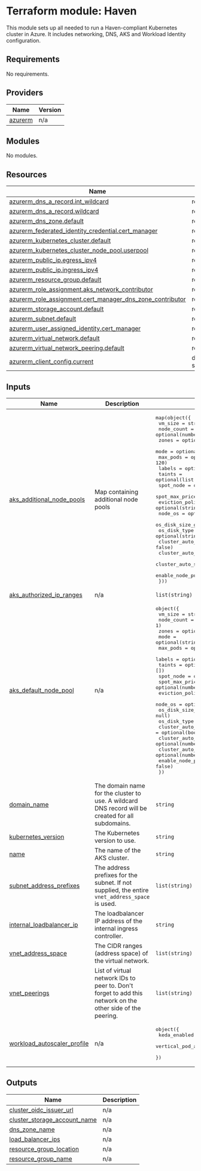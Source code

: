 # Terraform module: Haven

This module sets up all needed to run a Haven-compliant Kubernetes cluster in Azure. It includes networking, DNS, AKS and Workload Identity configuration.

<!-- BEGINNING OF PRE-COMMIT-TERRAFORM DOCS HOOK -->
## Requirements

No requirements.

## Providers

| Name | Version |
|------|---------|
| <a name="provider_azurerm"></a> [azurerm](#provider\_azurerm) | n/a |

## Modules

No modules.

## Resources

| Name | Type |
|------|------|
| [azurerm_dns_a_record.int_wildcard](https://registry.terraform.io/providers/hashicorp/azurerm/latest/docs/resources/dns_a_record) | resource |
| [azurerm_dns_a_record.wildcard](https://registry.terraform.io/providers/hashicorp/azurerm/latest/docs/resources/dns_a_record) | resource |
| [azurerm_dns_zone.default](https://registry.terraform.io/providers/hashicorp/azurerm/latest/docs/resources/dns_zone) | resource |
| [azurerm_federated_identity_credential.cert_manager](https://registry.terraform.io/providers/hashicorp/azurerm/latest/docs/resources/federated_identity_credential) | resource |
| [azurerm_kubernetes_cluster.default](https://registry.terraform.io/providers/hashicorp/azurerm/latest/docs/resources/kubernetes_cluster) | resource |
| [azurerm_kubernetes_cluster_node_pool.userpool](https://registry.terraform.io/providers/hashicorp/azurerm/latest/docs/resources/kubernetes_cluster_node_pool) | resource |
| [azurerm_public_ip.egress_ipv4](https://registry.terraform.io/providers/hashicorp/azurerm/latest/docs/resources/public_ip) | resource |
| [azurerm_public_ip.ingress_ipv4](https://registry.terraform.io/providers/hashicorp/azurerm/latest/docs/resources/public_ip) | resource |
| [azurerm_resource_group.default](https://registry.terraform.io/providers/hashicorp/azurerm/latest/docs/resources/resource_group) | resource |
| [azurerm_role_assignment.aks_network_contributor](https://registry.terraform.io/providers/hashicorp/azurerm/latest/docs/resources/role_assignment) | resource |
| [azurerm_role_assignment.cert_manager_dns_zone_contributor](https://registry.terraform.io/providers/hashicorp/azurerm/latest/docs/resources/role_assignment) | resource |
| [azurerm_storage_account.default](https://registry.terraform.io/providers/hashicorp/azurerm/latest/docs/resources/storage_account) | resource |
| [azurerm_subnet.default](https://registry.terraform.io/providers/hashicorp/azurerm/latest/docs/resources/subnet) | resource |
| [azurerm_user_assigned_identity.cert_manager](https://registry.terraform.io/providers/hashicorp/azurerm/latest/docs/resources/user_assigned_identity) | resource |
| [azurerm_virtual_network.default](https://registry.terraform.io/providers/hashicorp/azurerm/latest/docs/resources/virtual_network) | resource |
| [azurerm_virtual_network_peering.default](https://registry.terraform.io/providers/hashicorp/azurerm/latest/docs/resources/virtual_network_peering) | resource |
| [azurerm_client_config.current](https://registry.terraform.io/providers/hashicorp/azurerm/latest/docs/data-sources/client_config) | data source |

## Inputs

| Name | Description | Type | Default | Required |
|------|-------------|------|---------|:--------:|
| <a name="input_aks_additional_node_pools"></a> [aks\_additional\_node\_pools](#input\_aks\_additional\_node\_pools) | Map containing additional node pools | <pre>map(object({<br>    vm_size                        = string<br>    node_count                     = optional(number, 1)<br>    zones                          = optional(list(string), ["1", "3"])<br>    mode                           = optional(string, "System")<br>    max_pods                       = optional(number, 120)<br>    labels                         = optional(map(string), {})<br>    taints                         = optional(list(string), [])<br>    spot_node                      = optional(bool, false)<br>    spot_max_price                 = optional(number, null)<br>    eviction_policy                = optional(string, null)<br>    node_os                        = optional(string, null)<br>    os_disk_size_gb                = optional(number, null)<br>    os_disk_type                   = optional(string, null)<br>    cluster_auto_scaling           = optional(bool, false)<br>    cluster_auto_scaling_min_count = optional(number, null)<br>    cluster_auto_scaling_max_count = optional(number, null)<br>    enable_node_public_ip          = optional(bool, false)<br>  }))</pre> | `{}` | no |
| <a name="input_aks_authorized_ip_ranges"></a> [aks\_authorized\_ip\_ranges](#input\_aks\_authorized\_ip\_ranges) | n/a | `list(string)` | `[]` | no |
| <a name="input_aks_default_node_pool"></a> [aks\_default\_node\_pool](#input\_aks\_default\_node\_pool) | n/a | <pre>object({<br>    vm_size                        = string<br>    node_count                     = optional(number, 1)<br>    zones                          = optional(list(string), ["1", "3"])<br>    mode                           = optional(string, "System")<br>    max_pods                       = optional(number, 120)<br>    labels                         = optional(map(string), {})<br>    taints                         = optional(list(string), [])<br>    spot_node                      = optional(bool, false)<br>    spot_max_price                 = optional(number, null)<br>    eviction_policy                = optional(string, null)<br>    node_os                        = optional(string, null)<br>    os_disk_size_gb                = optional(number, null)<br>    os_disk_type                   = optional(string, null)<br>    cluster_auto_scaling           = optional(bool, false)<br>    cluster_auto_scaling_min_count = optional(number, null)<br>    cluster_auto_scaling_max_count = optional(number, null)<br>    enable_node_public_ip          = optional(bool, false)<br>  })</pre> | n/a | yes |
| <a name="input_domain_name"></a> [domain\_name](#input\_domain\_name) | The domain name for the cluster to use. A wildcard DNS record will be created for all subdomains. | `string` | n/a | yes |
| <a name="input_kubernetes_version"></a> [kubernetes\_version](#input\_kubernetes\_version) | The Kubernetes version to use. | `string` | n/a | yes |
| <a name="input_name"></a> [name](#input\_name) | The name of the AKS cluster. | `string` | n/a | yes |
| <a name="input_subnet_address_prefixes"></a> [subnet\_address\_prefixes](#input\_subnet\_address\_prefixes) | The address prefixes for the subnet. If not supplied, the entire `vnet_address_space` is used. | `list(string)` | `[]` | no |
| <a name="input_internal_loadbalancer_ip"></a> [internal\_loadbalancer\_ip](#input\_internal\_loadbalancer\_ip) | The loadbalancer IP address of the internal ingress controller. | `string` | `""` | no |
| <a name="input_vnet_address_space"></a> [vnet\_address\_space](#input\_vnet\_address\_space) | The CIDR ranges (address space) of the virtual network. | `list(string)` | n/a | yes |
| <a name="input_vnet_peerings"></a> [vnet\_peerings](#input\_vnet\_peerings) | List of virtual network IDs to peer to. Don't forget to add this network on the other side of the peering. | `list(string)` | `[]` | no |
| <a name="input_workload_autoscaler_profile"></a> [workload\_autoscaler\_profile](#input\_workload\_autoscaler\_profile) | n/a | <pre>object({<br>    keda_enabled                              = optional(bool, false)<br>    vertical_pod_autoscaler_enabled           = optional(bool, false)<br>  })</pre> | n/a | yes |

## Outputs

| Name | Description |
|------|-------------|
| <a name="output_cluster_oidc_issuer_url"></a> [cluster\_oidc\_issuer\_url](#output\_cluster\_oidc\_issuer\_url) | n/a |
| <a name="output_cluster_storage_account_name"></a> [cluster\_storage\_account\_name](#output\_cluster\_storage\_account\_name) | n/a |
| <a name="output_dns_zone_name"></a> [dns\_zone\_name](#output\_dns\_zone\_name) | n/a |
| <a name="output_load_balancer_ips"></a> [load\_balancer\_ips](#output\_load\_balancer\_ips) | n/a |
| <a name="output_resource_group_location"></a> [resource\_group\_location](#output\_resource\_group\_location) | n/a |
| <a name="output_resource_group_name"></a> [resource\_group\_name](#output\_resource\_group\_name) | n/a |
<!-- END OF PRE-COMMIT-TERRAFORM DOCS HOOK -->

